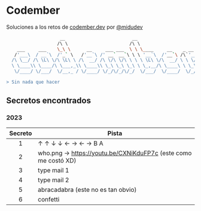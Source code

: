 # Codember

Soluciones a los retos de [codember.dev](codember.dev) por [@midudev](https://github.com/midudev)

```bash
                    __                         __                       
                   /\ \                       /\ \                      
    ___     ___    \_\ \      __     ___ ___  \ \ \____     __    _ __  
   /'___\  / __`\  /'_` \   /'__`\ /' __` __`\ \ \ '__`\  /'__`\ /\`'__\
  /\ \__/ /\ \L\ \/\ \L\ \ /\  __/ /\ \/\ \/\ \ \ \ \L\ \/\  __/ \ \ \/ 
  \ \____\\ \____/\ \___,_\\ \____\\ \_\ \_\ \_\ \ \_,__/\ \____\ \ \_\ 
   \/____/ \/___/  \/__,_ / \/____/ \/_/\/_/\/_/  \/___/  \/____/  \/_/

> Sin nada que hacer

```

## Secretos encontrados 

### 2023

| Secreto 	| Pista                                                           	|
|:-------:	|-----------------------------------------------------------------	|
| 1       	| ↑ ↑ ↓ ↓ ← → ← → B A                                             	|
| 2       	| who.png -> https://youtu.be/CXNiKduFP7c (este como me costó XD) 	|
| 3       	| type mail 1                                                     	|
| 4       	| type mail 2                                                     	|
| 5       	| abracadabra (este no es tan obvio)                              	|
| 6       	| confetti                                                        	|
